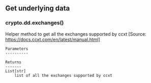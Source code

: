 ## Get underlying data 
### crypto.dd.exchanges()

Helper method to get all the exchanges supported by ccxt
    [Source: https://docs.ccxt.com/en/latest/manual.html]

    Parameters
    ----------

    Returns
    -------
    List[str]
        list of all the exchanges supported by ccxt
